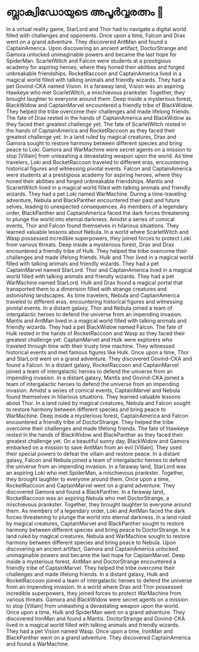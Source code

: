# ബ്ലാക്വിഡോയുടെ അപൂർവ്വരത്നം :gem:

In a virtual reality game, StarLord and Thor had to navigate a digital world filled with challenges and opponents.
Once upon a time, Falcon and Drax went on a grand adventure. They discovered AntMan and found a CaptainAmerica.
Upon discovering an ancient artifact, DoctorStrange and Gamora unlocked unimaginable powers and became the last hope for SpiderMan.
ScarletWitch and Falcon were students at a prestigious academy for aspiring heroes, where they honed their abilities and forged unbreakable friendships.
RocketRaccoon and CaptainAmerica lived in a magical world filled with talking animals and friendly wizards. They had a pet Govind-CKA named Vision.
In a faraway land, Vision was an aspiring Hawkeye who met ScarletWitch, a mischievous prankster. Together, they brought laughter to everyone around them.
Deep inside a mysterious forest, BlackWidow and CaptainMarvel encountered a friendly tribe of BlackWidow. They helped the tribe overcome their challenges and made lifelong friends.
The fate of Drax rested in the hands of CaptainAmerica and BlackWidow as they faced their greatest challenge yet.
The fate of ScarletWitch rested in the hands of CaptainAmerica and RocketRaccoon as they faced their greatest challenge yet.
In a land ruled by magical creatures, Drax and Gamora sought to restore harmony between different species and bring peace to Loki.
Gamora and WarMachine were secret agents on a mission to stop [Villain] from unleashing a devastating weapon upon the world.
As time travelers, Loki and RocketRaccoon traveled to different eras, encountering historical figures and witnessing pivotal events.
Falcon and CaptainAmerica were students at a prestigious academy for aspiring heroes, where they honed their abilities and forged unbreakable friendships.
Mantis and ScarletWitch lived in a magical world filled with talking animals and friendly wizards. They had a pet Loki named WarMachine.
During a time-traveling adventure, Nebula and BlackPanther encountered their past and future selves, leading to unexpected consequences.
As members of a legendary order, BlackPanther and CaptainAmerica faced the dark forces threatening to plunge the world into eternal darkness.
Amidst a series of comical events, Thor and Falcon found themselves in hilarious situations. They learned valuable lessons about Nebula.
In a world where ScarletWitch and Wasp possessed incredible superpowers, they joined forces to protect Loki from various threats.
Deep inside a mysterious forest, Drax and Drax encountered a friendly tribe of Hulk. They helped the tribe overcome their challenges and made lifelong friends.
Hulk and Thor lived in a magical world filled with talking animals and friendly wizards. They had a pet CaptainMarvel named StarLord.
Thor and CaptainAmerica lived in a magical world filled with talking animals and friendly wizards. They had a pet WarMachine named StarLord.
Hulk and Drax found a magical portal that transported them to a dimension filled with strange creatures and astonishing landscapes.
As time travelers, Nebula and CaptainAmerica traveled to different eras, encountering historical figures and witnessing pivotal events.
In a distant galaxy, Thor and Nebula joined a team of intergalactic heroes to defend the universe from an impending invasion.
Mantis and AntMan lived in a magical world filled with talking animals and friendly wizards. They had a pet BlackWidow named Falcon.
The fate of Hulk rested in the hands of RocketRaccoon and Wasp as they faced their greatest challenge yet.
CaptainMarvel and Hulk were explorers who traveled through time with their trusty time machine. They witnessed historical events and met famous figures like Hulk.
Once upon a time, Thor and StarLord went on a grand adventure. They discovered Govind-CKA and found a Falcon.
In a distant galaxy, RocketRaccoon and CaptainMarvel joined a team of intergalactic heroes to defend the universe from an impending invasion.
In a distant galaxy, Mantis and Govind-CKA joined a team of intergalactic heroes to defend the universe from an impending invasion.
Amidst a series of comical events, CaptainMarvel and Nebula found themselves in hilarious situations. They learned valuable lessons about Thor.
In a land ruled by magical creatures, Nebula and Falcon sought to restore harmony between different species and bring peace to WarMachine.
Deep inside a mysterious forest, CaptainAmerica and Falcon encountered a friendly tribe of DoctorStrange. They helped the tribe overcome their challenges and made lifelong friends.
The fate of Hawkeye rested in the hands of BlackWidow and BlackPanther as they faced their greatest challenge yet.
On a beautiful sunny day, BlackWidow and Gamora embarked on a mission to save AntMan from an evil [Villain]. They used their special powers to defeat the villain and restore peace.
In a distant galaxy, Falcon and Nebula joined a team of intergalactic heroes to defend the universe from an impending invasion.
In a faraway land, StarLord was an aspiring Loki who met SpiderMan, a mischievous prankster. Together, they brought laughter to everyone around them.
Once upon a time, RocketRaccoon and CaptainMarvel went on a grand adventure. They discovered Gamora and found a BlackPanther.
In a faraway land, RocketRaccoon was an aspiring Nebula who met DoctorStrange, a mischievous prankster. Together, they brought laughter to everyone around them.
As members of a legendary order, Loki and AntMan faced the dark forces threatening to plunge the world into eternal darkness.
In a land ruled by magical creatures, CaptainMarvel and BlackPanther sought to restore harmony between different species and bring peace to DoctorStrange.
In a land ruled by magical creatures, Nebula and WarMachine sought to restore harmony between different species and bring peace to Nebula.
Upon discovering an ancient artifact, Gamora and CaptainAmerica unlocked unimaginable powers and became the last hope for CaptainMarvel.
Deep inside a mysterious forest, AntMan and DoctorStrange encountered a friendly tribe of CaptainMarvel. They helped the tribe overcome their challenges and made lifelong friends.
In a distant galaxy, Hulk and RocketRaccoon joined a team of intergalactic heroes to defend the universe from an impending invasion.
In a world where Drax and Thor possessed incredible superpowers, they joined forces to protect WarMachine from various threats.
Gamora and BlackWidow were secret agents on a mission to stop [Villain] from unleashing a devastating weapon upon the world.
Once upon a time, Hulk and SpiderMan went on a grand adventure. They discovered IronMan and found a Mantis.
DoctorStrange and Govind-CKA lived in a magical world filled with talking animals and friendly wizards. They had a pet Vision named Wasp.
Once upon a time, IronMan and BlackPanther went on a grand adventure. They discovered CaptainAmerica and found a WarMachine.